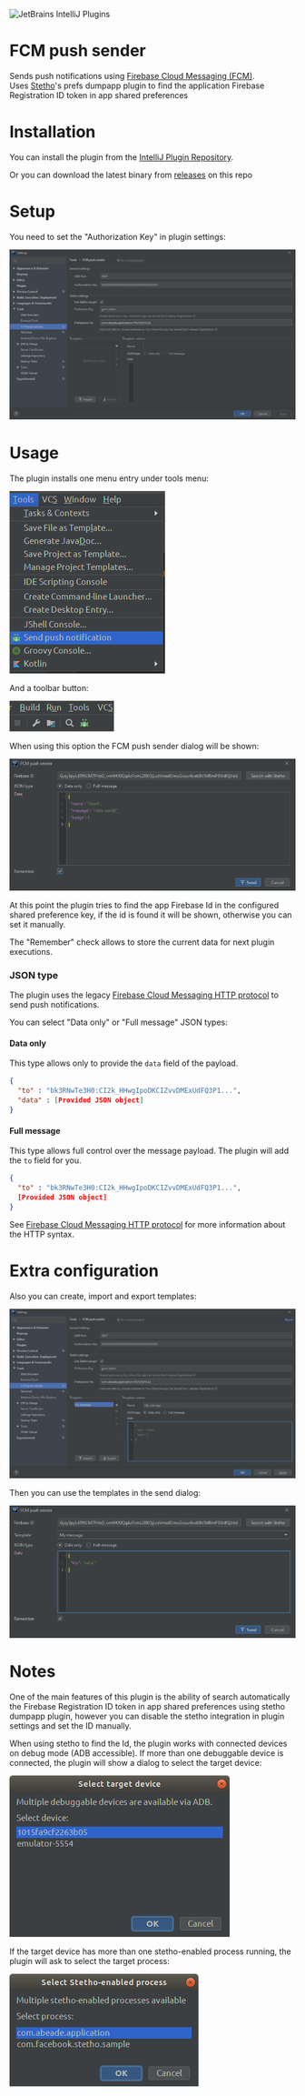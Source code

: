![JetBrains IntelliJ Plugins](https://img.shields.io/jetbrains/plugin/v/12104-fcm-push-sender.svg?color=green&style=plastic)

# FCM push sender
Sends push notifications using [Firebase Cloud Messaging (FCM)](https://firebase.google.com/docs/cloud-messaging).<br>
Uses [Stetho](http://facebook.github.io/stetho/)'s prefs dumpapp plugin to find the application Firebase Registration ID token in app shared preferences

# Installation
You can install the plugin from the [IntelliJ Plugin Repository](https://plugins.jetbrains.com/plugin/12104-fcm-push-sender).

Or you can download the latest binary from [releases](https://github.com/abeade/fcm-push-plugin/releases) on this repo

# Setup
You need to set the "Authorization Key" in plugin settings:

![Settings1](images/settings1.png)

# Usage
The plugin installs one menu entry under tools menu:

![Menu](images/menu.png)

And a toolbar button:

![Toolbar](images/toolbar.png)

When using this option the FCM push sender dialog will be shown:

![Dialog1](images/push1.png)

At this point the plugin tries to find the app Firebase Id in the configured shared preference key, if the id is found it will be shown, otherwise you can set it manually.

The "Remember" check allows to store the current data for next plugin executions.

### JSON type

The plugin uses the legacy [Firebase Cloud Messaging HTTP protocol](https://firebase.google.com/docs/cloud-messaging/http-server-ref) to send push notifications.

You can select "Data only" or "Full message" JSON types:

#### Data only

This type allows only to provide the `data` field of the payload.

```json
{
  "to" : "bk3RNwTe3H0:CI2k_HHwgIpoDKCIZvvDMExUdFQ3P1...",
  "data" : [Provided JSON object]
}
```

#### Full message

This type allows full control over the message payload. The plugin will add the `to` field for you.

```json
{
  "to" : "bk3RNwTe3H0:CI2k_HHwgIpoDKCIZvvDMExUdFQ3P1...",
  [Provided JSON object]
}
```

See [Firebase Cloud Messaging HTTP protocol](https://firebase.google.com/docs/cloud-messaging/http-server-ref) for more information about the HTTP syntax.

# Extra configuration
Also you can create, import and export templates:

![Settings2](images/settings2.png)

Then you can use the templates in the send dialog:

![Dialog2](images/push2.png)

# Notes
One of the main features of this plugin is the ability of search automatically the Firebase Registration ID token in app shared preferences using stetho dumpapp plugin, however you can disable the stetho integration in plugin settings and set the ID manually.

When using stetho to find the Id, the plugin works with connected devices on debug mode (ADB accessible). If more than one debuggable device is connected, the plugin will show a dialog to select the target device:

![Popup Devices](images/popup2.png)

If the target device has more than one stetho-enabled process running, the plugin will ask to select the target process:

![Popup Processes](images/popup.png)
